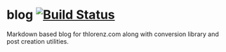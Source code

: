 blog [![Build Status](https://secure.travis-ci.org/thlorenz/blog.png)](http://travis-ci.org/thlorenz/blog)
====

Markdown based blog for thlorenz.com along with conversion library and post creation utilities.
